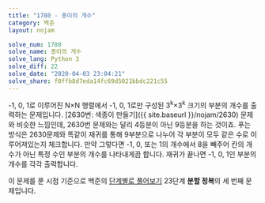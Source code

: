 ```yaml
---
title: "1780 - 종이의 개수"
category: 백준
layout: nojam

solve_num: 1780
solve_name: 종이의 개수
solve_lang: Python 3
solve_diff: 22
solve_date: "2020-04-03 23:04:21"
solve_share: f0ffb8d7eda14fc69d5021bbdc221c55
---
```


-1, 0, 1로 이루어진 N×N 행렬에서 -1, 0, 1로만 구성된 3<sup>k</sup>×3<sup>k</sup> 크기의 부분의 개수를 출력하는 문제입니다. [2630번: 색종이 만들기]({{ site.baseurl }}/nojam/2630) 문제와 비슷한 느낌인데, 2630번 문제와는 달리 4등분이 아닌 9등분을 하는 것이죠. 푸는 방식은 2630문제와 똑같이 재귀를 통해 9부분으로 나누어 각 부분이 모두 같은 수로 이루어져있는지 체크합니다. 만약 그렇다면 -1, 0, 또는 1의 개수에서 8을 빼주어 칸의 개수가 아닌 특정 수인 부분의 개수를 나타내게끔 합니다. 재귀가 끝나면 -1, 0, 1인 부분의 개수를 각각 출력합니다.

이 문제를 푼 시점 기준으로 백준의 [단계별로 풀어보기](http://noj.am/p/s) 23단계 **분할 정복**의 세 번째 문제입니다.
